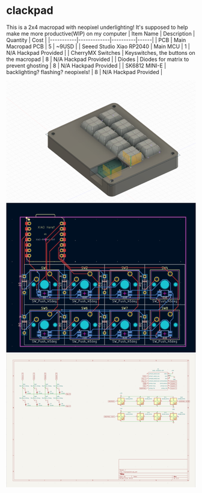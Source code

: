 # clackpad

This is a 2x4 macropad with neopixel underlighting! It's supposed to help make me more productive(WIP) on my computer
| Item Name | Description | Quantity | Cost |
|-----------|-------------|----------|------|
| PCB | Main Macropad PCB | 5 | ~9USD |
| Seeed Studio Xiao RP2040 | Main MCU | 1 | N/A Hackpad Provided |
| CherryMX Switches | Keyswitches, the buttons on the macropad | 8 | N/A Hackpad Provided |
| Diodes | Diodes for matrix to prevent ghosting | 8 | N/A Hackpad Provided |
| SK6812 MINI-E  | backlighting? flashing? neopixels! | 8 | N/A Hackpad Provided |

![CAD preview](assets/image.png)
![PCB preview](assets/image-1.png)
![Schematic preview](assets/image-2.png)

